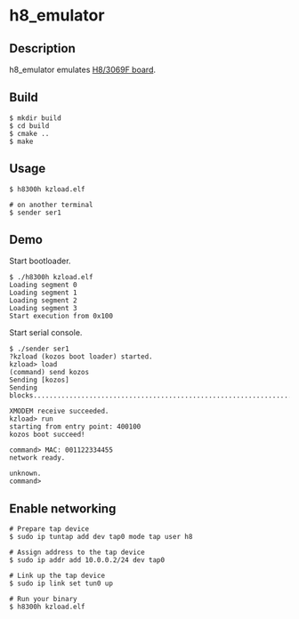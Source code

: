 h8_emulator
==================================================

## Description
h8_emulator emulates [H8/3069F board](https://akizukidenshi.com/catalog/g/gK-01271/).

## Build
    $ mkdir build
    $ cd build
    $ cmake ..
    $ make

## Usage
    $ h8300h kzload.elf

    # on another terminal
    $ sender ser1

## Demo
Start bootloader.

    $ ./h8300h kzload.elf
    Loading segment 0
    Loading segment 1
    Loading segment 2
    Loading segment 3
    Start execution from 0x100

Start serial console.

    $ ./sender ser1
    ?kzload (kozos boot loader) started.
    kzload> load
    (command) send kozos
    Sending [kozos]
    Sending blocks......................................................................................................................................done.

    XMODEM receive succeeded.
    kzload> run
    starting from entry point: 400100
    kozos boot succeed!

    command> MAC: 001122334455
    network ready.

    unknown.
    command> 

## Enable networking
    # Prepare tap device
    $ sudo ip tuntap add dev tap0 mode tap user h8

    # Assign address to the tap device
    $ sudo ip addr add 10.0.0.2/24 dev tap0

    # Link up the tap device
    $ sudo ip link set tun0 up

    # Run your binary
    $ h8300h kzload.elf
